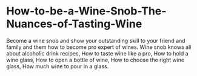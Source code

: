 # How-to-be-a-Wine-Snob-The-Nuances-of-Tasting-Wine
Become a wine snob and show your outstanding skill to your friend and family and them how to become pro expert of wines. Wine snob knows all about alcoholic drink recipes, How to taste wine like a pro, How to hold a wine glass, How to open a bottle of wine, How to choose the right wine glass, How much wine to pour in a glass.
